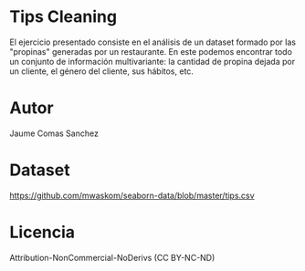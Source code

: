 # Tips Cleaning

El ejercicio presentado consiste en el análisis de un dataset formado por las "propinas" generadas por un restaurante. En este podemos encontrar todo un conjunto de información multivariante: la cantidad de propina dejada por un cliente, el género del cliente, sus hábitos, etc.

# Autor

Jaume Comas Sanchez

# Dataset

https://github.com/mwaskom/seaborn-data/blob/master/tips.csv

# Licencia

Attribution-NonCommercial-NoDerivs (CC BY-NC-ND)
